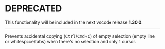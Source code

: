 # DEPRECATED

This functionality will be included in the next vscode release **1.30.0**.

---

Prevents accidental copying (<kbd>Ctrl</kbd>/<kbd>Cmd</kbd>+<kbd>C</kbd>) of empty selection (empty line or whitespace/tabs) when there's no selection and only 1 cursor.